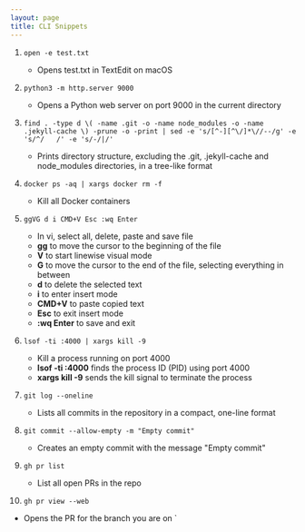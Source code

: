 ```yaml
---
layout: page
title: CLI Snippets
---
```


1. `open -e test.txt`
    - Opens test.txt in TextEdit on macOS

2. `python3 -m http.server 9000`
    - Opens a Python web server on port 9000 in the current directory

3. `find . -type d \( -name .git -o -name node_modules -o -name .jekyll-cache \) -prune -o -print | sed -e 's/[^-][^\/]*\//--/g' -e 's/^/   /' -e 's/-/|/'`
    - Prints directory structure, excluding the .git, .jekyll-cache and node_modules directories, in a tree-like format

4. `docker ps -aq | xargs docker rm -f`
    - Kill all Docker containers

5. `ggVG d i CMD+V Esc :wq Enter`
    - In vi, select all, delete, paste and save file
    - **gg** to move the cursor to the beginning of the file
    - **V** to start linewise visual mode
    - **G** to move the cursor to the end of the file, selecting everything in between
    - **d** to delete the selected text
    - **i** to enter insert mode
    - **CMD+V** to paste copied text
    - **Esc** to exit insert mode
    - **:wq Enter** to save and exit

6. `lsof -ti :4000 | xargs kill -9`
    - Kill a process running on port 4000
    - **lsof -ti :4000** finds the process ID (PID) using port 4000
    - **xargs kill -9** sends the kill signal to terminate the process

7. `git log --oneline`
    - Lists all commits in the repository in a compact, one-line format

8. `git commit --allow-empty -m "Empty commit"`
    - Creates an empty commit with the message "Empty commit"

9. `gh pr list`
   - List all open PRs in the repo

10. `gh pr view --web`
   - Opens the PR for the branch you are on
`
